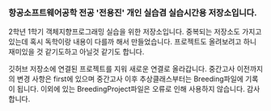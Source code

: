 ### 항공소프트웨어공학 전공 '전용진' 개인 실습겸 실습시간용 저장소입니다.
2학년 1학기 객체지향프로그래밍 실습을 위한 저장소입니다. 중복되는 저장소도 가지고 있는데 혹시 독학이랑 내용이 다를까 해서 만들었습니다.
프로젝트도 올려보려고 하니 재미있을 것 같기도하고 아닐것 같기도 합니다. 

깃허브 저장소에 연결된 프로젝트를 지워 새로운 연결로 올라갑니다. 중간고사 이전까지의 변경 사항은 first에 있으며 중간고사 이후 추상클래스부터는 Breeding파일에 기록이 됩니다. 
이외에 있는 BreedingProject파일은 오류로 인해 사용하지 않습니다.
감사합니다.
